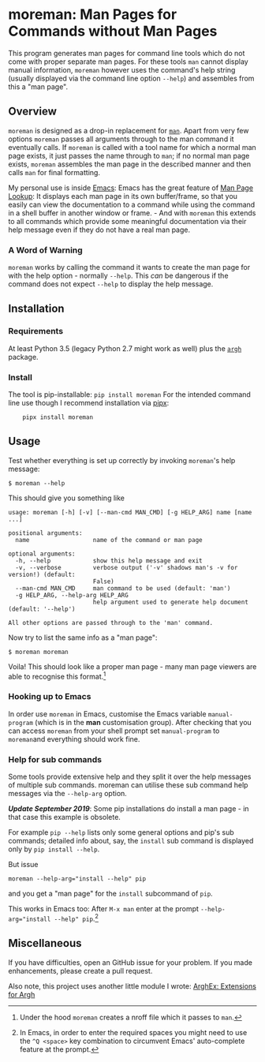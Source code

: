 moreman: Man Pages for Commands without Man Pages
=========

This program generates man pages for command line tools which do not come with
proper separate man pages. For these tools `man` cannot display manual
information, `moreman` however uses the command's help string (usually
displayed via the command line option `--help`) and assembles from this a "man
page".

## Overview

`moreman` is designed as a drop-in replacement for [`man`][man]. Apart from
very few options `moreman` passes all arguments through to the man command it
eventually calls. If `moreman` is called with a tool name for which a normal
man page exists, it just passes the name through to `man`; if no normal man
page exists, `moreman` assembles the man page in the described manner and then
calls `man` for final formatting.

My personal use is inside [Emacs][emacs]: Emacs has the great feature of [Man
Page Lookup][emacs-man]: It displays each man page in its own buffer/frame, so
that you easily can view the documentation to a command while using the command
in a shell buffer in another window or frame. - And with `moreman` this extends
to all commands which provide some meaningful documentation via their help
message even if they do not have a real man page.

### A Word of Warning

`moreman` works by calling the command it wants to create the man page for with
the help option - normally `--help`. This *can* be dangerous if the command
does not expect `--help` to display the help message.


## Installation

### Requirements

At least Python 3.5 (legacy Python 2.7 might work as well) plus the [`argh`][argh]
package.

[argh]: https://github.com/neithere/argh

### Install

The tool is pip-installable: `pip install moreman` For the intended command
line use though I recommend installation via [pipx]:

        pipx install moreman

## Usage

Test whether everything is set up correctly by invoking `moreman`'s help
message:

    $ moreman --help

This should give you something like

```
usage: moreman [-h] [-v] [--man-cmd MAN_CMD] [-g HELP_ARG] name [name ...]

positional arguments:
  name                  name of the command or man page

optional arguments:
  -h, --help            show this help message and exit
  -v, --verbose         verbose output ('-v' shadows man's -v for version!) (default:
                        False)
  --man-cmd MAN_CMD     man command to be used (default: 'man')
  -g HELP_ARG, --help-arg HELP_ARG
                        help argument used to generate help document (default: '--help')

All other options are passed through to the 'man' command.
```

Now try to list the same info as a "man page":

    $ moreman moreman

Voila! This should look like a proper man page - many man page viewers are able
to recognise this format.[^1]

[^1]: Under the hood `moreman` creates a nroff file which it passes to `man`.

### Hooking up to Emacs

In order use `moreman` in Emacs, customise the Emacs variable `manual-program`
(which is in the **man** customisation group). After checking that you can
access `moreman` from your shell prompt set `manual-program` to `moreman`and
everything should work fine.

### Help for sub commands

Some tools provide extensive help and they split it over the help messages of
multiple sub commands. moreman can utilise these sub command help messages via
the `--help-arg` option.

***Update September 2019***: Some pip installations do install a man page - in
that case this example is obsolete.

For example `pip --help` lists only some general options and pip's sub
commands; detailed info about, say, the `install` sub command is displayed only
by `pip install --help`.

But issue

    moreman --help-arg="install --help" pip 

and you get a "man page" for the `install` subcommand of `pip`.

This works in Emacs too: After `M-x man` enter at the prompt
`--help-arg="install --help" pip`.[^2]

[^2]: In Emacs, in order to enter the required spaces you might need to use the
    `^Q <space>` key combination to circumvent Emacs' auto-complete feature at
    the prompt.


## Miscellaneous 

If you have difficulties, open an GitHub issue for your problem. If you made
enhancements, please create a pull request.

Also note, this project uses another little module I wrote: [ArghEx: Extensions
for Argh][arghex]

[man]: http://man7.org/linux/man-pages/man1/man.1.html
[emacs-man]: http://www.gnu.org/software/emacs/manual/html_node/emacs/Man-Page.html#Man-Page
[emacs]: http://www.gnu.org/software/emacs/
[arghex]: https://github.com/halloleo/arghex
[pipx]: https://pipxproject.github.io/pipx/


<!--  LocalWords: moreman nroff installable argh arg subcommand
 -->
